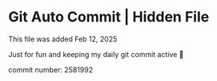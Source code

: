 # Git Auto Commit | Hidden File

This file was added Feb 12, 2025

Just for fun and keeping my daily git commit active 🤪

commit number: 2581992
